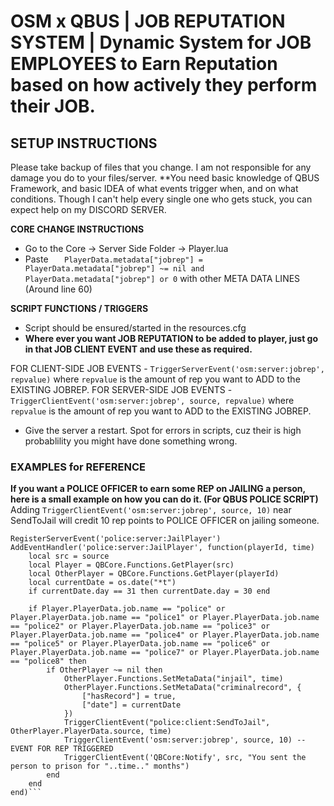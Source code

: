 # OSM x QBUS | JOB REPUTATION SYSTEM | Dynamic System for JOB EMPLOYEES to Earn Reputation based on how actively they perform their JOB. 

## SETUP INSTRUCTIONS 
Please take backup of files that you change. I am not responsible for any damage you do to your files/server. 
**You need basic knowledge of QBUS Framework, and basic IDEA of what events trigger when, and on what conditions. Though I can't help every single one who gets stuck, you can expect help on my DISCORD SERVER. 

**CORE CHANGE INSTRUCTIONS**
- Go to the Core -> Server Side Folder -> Player.lua
- Paste `	PlayerData.metadata["jobrep"] = PlayerData.metadata["jobrep"] ~= nil and PlayerData.metadata["jobrep"] or 0` with other META DATA LINES (Around line 60)

**SCRIPT FUNCTIONS / TRIGGERS**
- Script should be ensured/started in the resources.cfg
- **Where ever you want JOB REPUTATION to be added to player, just go in that JOB CLIENT EVENT and use these as required.**

 FOR CLIENT-SIDE JOB EVENTS - `TriggerServerEvent('osm:server:jobrep', repvalue)` where `repvalue` is the amount of rep you want to ADD to the EXISTING JOBREP. 
 FOR SERVER-SIDE JOB EVENTS - `TriggerClientEvent('osm:server:jobrep', source, repvalue)` where `repvalue` is the amount of rep you want to ADD to the EXISTING JOBREP. 

- Give the server a restart. Spot for errors in scripts, cuz their is high probablility you might have done something wrong. 

### EXAMPLES for REFERENCE

**If you want a POLICE OFFICER to earn some REP on JAILING a person, here is a small example on how you can do it. (For QBUS POLICE SCRIPT)**
Adding `TriggerClientEvent('osm:server:jobrep', source, 10)` near SendToJail will credit 10 rep points to POLICE OFFICER on jailing someone. 
```
RegisterServerEvent('police:server:JailPlayer')
AddEventHandler('police:server:JailPlayer', function(playerId, time)
    local src = source
    local Player = QBCore.Functions.GetPlayer(src)
    local OtherPlayer = QBCore.Functions.GetPlayer(playerId)
    local currentDate = os.date("*t")
    if currentDate.day == 31 then currentDate.day = 30 end

    if Player.PlayerData.job.name == "police" or Player.PlayerData.job.name == "police1" or Player.PlayerData.job.name == "police2" or Player.PlayerData.job.name == "police3" or Player.PlayerData.job.name == "police4" or Player.PlayerData.job.name == "police5" or Player.PlayerData.job.name == "police6" or Player.PlayerData.job.name == "police7" or Player.PlayerData.job.name == "police8" then
        if OtherPlayer ~= nil then
            OtherPlayer.Functions.SetMetaData("injail", time)
            OtherPlayer.Functions.SetMetaData("criminalrecord", {
                ["hasRecord"] = true,
                ["date"] = currentDate
            })
            TriggerClientEvent("police:client:SendToJail", OtherPlayer.PlayerData.source, time)
            TriggerClientEvent('osm:server:jobrep', source, 10) -- EVENT FOR REP TRIGGERED
            TriggerClientEvent('QBCore:Notify', src, "You sent the person to prison for "..time.." months")
        end
    end
end)```

